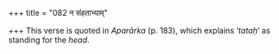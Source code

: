 +++
title = "082 न संहताभ्याम्"

+++
This verse is quoted in *Aparārka* (p. 183), which explains ‘*tataḥ*’ as
standing for the *head*.


